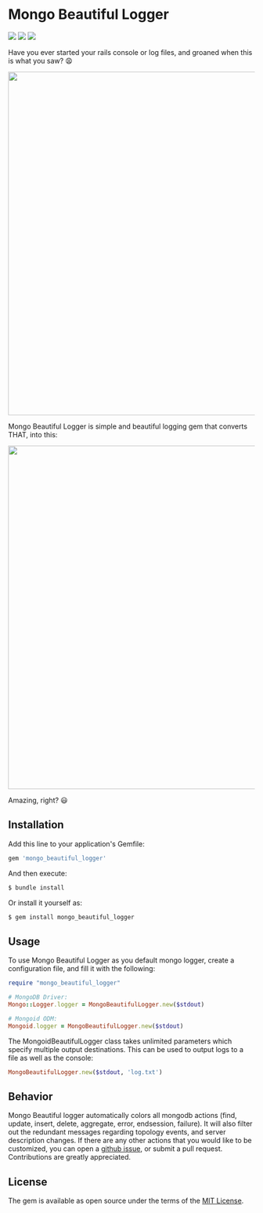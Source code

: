 # Mongo Beautiful Logger

[![](https://img.shields.io/gem/dt/mongo_beautiful_logger?style=for-the-badge)](https://rubygems.org/gems/mongo_beautiful_logger)
[![](https://img.shields.io/gem/v/mongo_beautiful_logger?style=for-the-badge)](https://rubygems.org/gems/mongo_beautiful_logger)
[![](https://img.shields.io/badge/License-MIT-blue?style=for-the-badge)](https://github.com/ibraheemdev/mongo_beautiful_logger/blob/master/LICENSE.txt)

Have you ever started your rails console or log files, and groaned when this is what you saw? 😩

<img src="./img/bad_logs.gif" width="700">


Mongo Beautiful Logger is simple and beautiful logging gem that converts THAT, into this:

<img src="./img/beautiful_logs.gif" width="700">

Amazing, right? 😃

## Installation

Add this line to your application's Gemfile:

```ruby
gem 'mongo_beautiful_logger'
```

And then execute:

```bash
$ bundle install
```

Or install it yourself as:

```bash
$ gem install mongo_beautiful_logger
```

## Usage

To use Mongo Beautiful Logger as you default mongo logger, create a configuration file, and fill it with the following:
```ruby
require "mongo_beautiful_logger"

# MongoDB Driver:
Mongo::Logger.logger = MongoBeautifulLogger.new($stdout)

# Mongoid ODM:
Mongoid.logger = MongoBeautifulLogger.new($stdout)
```

The MongoidBeautifulLogger class takes unlimited parameters which specify multiple output destinations. This can be used to output logs to a file as well as the console:
```ruby
MongoBeautifulLogger.new($stdout, 'log.txt')
```

## Behavior

Mongo Beautiful logger automatically colors all mongodb actions (find, update, insert, delete, aggregate, error, endsession, failure). It will also filter out the redundant messages regarding topology events, and server description changes. If there are any other actions that you would like to be customized, you can open a [github issue](https://github.com/ibraheemdev/mongo_beautiful_logger/issues/new), or submit a pull request. Contributions are greatly appreciated.

## License

The gem is available as open source under the terms of the [MIT License](https://opensource.org/licenses/MIT).
